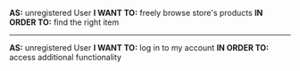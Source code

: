**AS:**
unregistered User
**I WANT TO:**
freely browse store's products
**IN ORDER TO:**
find the right item

---

**AS:**
unregistered User
**I WANT TO:**
log in to my account
**IN ORDER TO:**
access additional functionality
